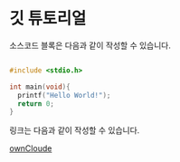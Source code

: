 # 깃 튜토리얼

소스코드 블록은 다음과 같이 작성할 수 있습니다.

```c

#include <stdio.h>

int main(void){
  printf("Hello World!");
  return 0;
}

```


링크는 다음과 같이 작성할 수 있습니다.

[ownCloude](http://berl9023.shop:8888/)

